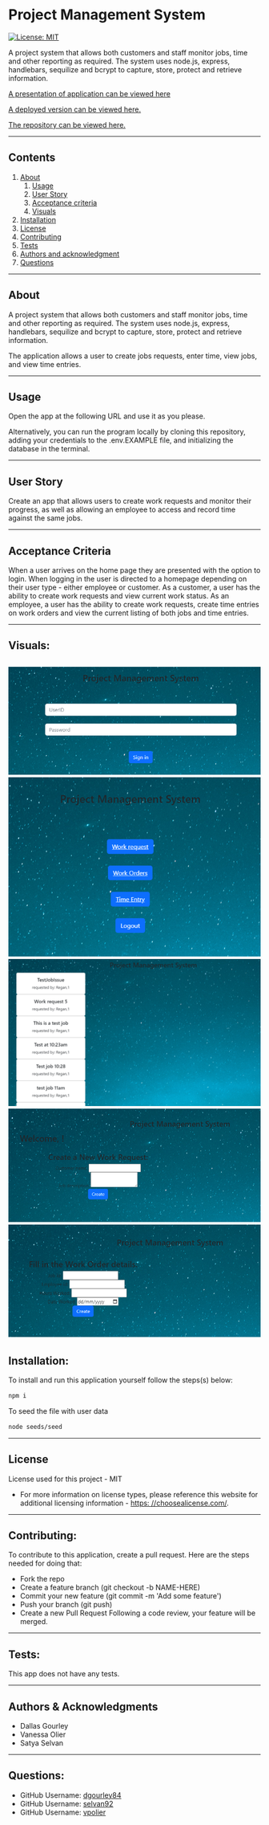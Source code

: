 
  
# Project Management System
  [![License: MIT](https://img.shields.io/badge/License-MIT-yellow.svg)](https://opensource.org/licenses/MIT)

  A project system that allows both customers and staff monitor jobs, time and other reporting as required. The system uses node.js, express, handlebars, sequilize and bcrypt to capture, store, protect and retrieve information.

  [A presentation of application can be viewed here](https://docs.google.com/presentation/d/1fRusG5oC_uFXYz9MCrhMYzfK1mBbNAjgPDhGtaMtbAU/edit#slide=id.g91539a1ac0_0_161)
  
  [A deployed version can be viewed here.](https://proj-mgmt-sys.herokuapp.com/)

  [The repository can be viewed here.](https://github.com/Selvan92/ProjectManagementSystem)

  ---
## Contents
1. [About](#about)
    1. [Usage](#usage)
    2. [User Story](#user-story)
    3. [Acceptance criteria](#acceptance-criteria)
    4. [Visuals](#visuals)
2. [Installation](#installation)
3. [License](#license)
4. [Contributing](#contributing)
5. [Tests](#tests)
6. [Authors and acknowledgment](#authors-and-acknowledgments)
7. [Questions](#questions)
---
## About

  A project system that allows both customers and staff monitor jobs, time and other reporting as required. The system uses node.js, express, handlebars, sequilize and bcrypt to capture, store, protect and retrieve information.

  The application allows a user to create jobs requests, enter time, view jobs, and view time entries.

---
## Usage
  
Open the app at the following URL and use it as you please. 

Alternatively, you can run the program locally by cloning this repository, adding your credentials to the .env.EXAMPLE file, and initializing the database in the terminal.
  

---
## User Story
  
  Create an app that allows users to create work requests and monitor their progress, as well as allowing an employee to access and record time against the same jobs.

---
## Acceptance Criteria
  
  When a user arrives on the home page they are presented with the option to login.
  When logging in the user is directed to a homepage depending on their user type - either employee or customer.
  As a customer, a user has the ability to create work requests and view current work status.
  As an employee, a user has the ability to create work requests, create time entries on work orders and view the current listing of both jobs and time entries.
    
---
## Visuals:

  ![Sign in page](./public/images/expamples/LoginPage.png)
  ![Employee home page](./public/images/expamples/EmployeeHomeScreen.png)
  ![Employee view jobs](./public/images/expamples/EmployeeJoblistingView.png)
  ![Employee create jobs](./public/images/expamples/EmployeeCreateworkRequest.png)
  ![Employee log time](./public/images/expamples/EmployeeTimeEntry.png)
---
## Installation:
  To install and run this application yourself follow the steps(s) below:
  ```bash
  npm i
  ```
  To seed the file with user data
  ```bash
  node seeds/seed
  ```
---
## License
  License used for this project - MIT
  * For more information on license types, please reference this website
  for additional licensing information - [https: //choosealicense.com/](https://choosealicense.com/).
---

## Contributing:

  To contribute to this application, create a pull request.
  Here are the steps needed for doing that:
  - Fork the repo
  - Create a feature branch (git checkout -b NAME-HERE)
  - Commit your new feature (git commit -m 'Add some feature')
  - Push your branch (git push)
  - Create a new Pull Request
  Following a code review, your feature will be merged.

---

## Tests:

  This app does not have any tests.

---
## Authors & Acknowledgments

  - Dallas Gourley
  - Vanessa Olier
  - Satya Selvan 

---

## Questions:
* GitHub Username: [dgourley84](https://github.com/dgourley84)
* GitHub Username: [selvan92](https://github.com/Selvan92)
* GitHub Username: [vpolier](https://github.com/vpolier)



